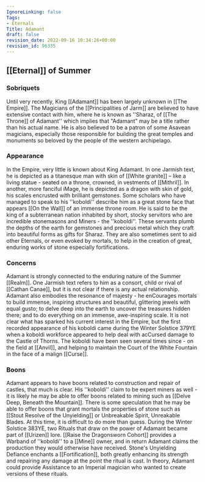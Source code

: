 ```yaml
---
IgnoreLinking: false
Tags:
- Eternals
Title: Adamant
draft: false
revision_date: 2022-09-16 10:34:26+00:00
revision_id: 96335
---
```


## [[Eternal]] of Summer
### Sobriquets
Until very recently, King [[Adamant]] has been largely unknown in [[The Empire]]. The Magicians of the [[Principalities of Jarm]] are believed to have extensive contact with him, where he is known as ''Sharaz, of [[The Throne]] of Adamant'' which implies that "Adamant" may be a title rather than his actual name. He is also believed to be a patron of some Asavean magicians, especially those responsible for building the great temples and monuments so beloved by the people of the western archipelago.
### Appearance
In the Empire, very little is known about King Adamant. In one Jarmish text, he is depicted as a titanesque man with skin of [[White granite]] – like a living statue - seated on a throne, crowned, in vestments of [[Mithril]]. In another, more fanciful iMage, he is depicted as a dragon with skin of gold, his scales encrusted with brilliant gemstones. Some scholars who have managed to speak to his ''koboldi'' describe him as a great stone face that appears [[On the Wall]] of an immense throne room.
He is said to be the king of a subterranean nation inhabited by short, stocky servitors who are incredible stonemasons and Miners - the ''koboldi''. These servants plumb the depths of the earth for gemstones and precious metal which they craft into beautiful forms as gifts for Sharaz. They are also sometimes sent to aid other Eternals, or even evoked by mortals, to help in the creation of great, enduring works of stone especially fortifications.
### Concerns
Adamant is strongly connected to the enduring nature of the Summer [[Realm]]. One Jarmish text refers to him as a consort, child or rival of [[Cathan Canae]], but it is not clear if there is any actual relationship. Adamant also embodies the resonance of majesty - he enCourages mortals to build immense, inspiring structures and beautiful, glittering jewels with equal gusto; to delve deep into the earth to uncover the treasures hidden there; and to do everything on an immense, awe-inspiring scale.
It is not clear what has sparked his current interest in the Empire, but the first recorded appearance of his koboldi came during the Winter Solstice 379YE when a koboldi workforce appeared to help deal with acCursed damage to the Castle of Thorns. The koboldi have been seen several times since - on the field at [[Anvil]], and helping to maintain the Court of the White Fountain in the face of a malign [[Curse]].
### Boons
Adamant appears to have boons related to construction and repair of castles, that much is clear. His ''koboldi'' claim to be expert miners as well - it is likely he may be able to offer boons related to mining such as [[Delve Deep, Beneath the Mountain]]. There is some speculation that he may be able to offer boons that grant mortals the properties of stone such as [[Stout Resolve of the Unyielding]] or Unbreakable Spirit, Unreakable Blades. At this time, it is difficult to do more than guess.
During the Winter Solstice 383YE, two Rituals that draw on the power of Adamant became part of [[Urizen]] lore. [[Raise the Dragonsworn Cohort]] provides a Warband of ''koboldi'' to a [[Mine]] owner, and in return Adamant claims the production they would otherwise have received. Stone's Unyielding Defiance enchants a [[Fortification]], both greatly enhancing its strength and repairing any damage at the point the ritual is cast. In theory, Adamant could provide Assistance to an Imperial magician who wanted to create versions of these rituals.